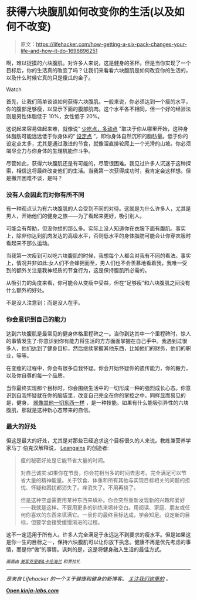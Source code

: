 # 获得六块腹肌如何改变你的生活(以及如何不改变)

> 原文：<https://lifehacker.com/how-getting-a-six-pack-changes-your-life-and-how-it-do-1696896251>

啊，难以捉摸的六块腹肌。对许多人来说，这是健身的圣杯。但是当你实现了一个目标后，你的生活真的改变了吗？让我们来看看六块腹肌是如何改变你的生活的，以及什么时候它真的只是傻瓜的金子。

Watch

首先，让我们简单谈谈如何获得六块腹肌。一般来说，你必须达到一个瘦的水平，你的腹部足够瘦，以显示下面的腹部肌肉。这个水平各不相同，但一个好的经验法则是男性体脂低于 10%，女性低于 20%。

这说起来容易做起来难，就像说“ [少吃点，多动点](https://lifehacker.com/why-eat-less-move-more-is-the-least-helpful-diet-adv-1686146359) ”取决于你从哪里开始，这种身体脂肪可能远远低于你身体的“ [设定点](http://wholehealthsource.blogspot.com/2009/12/body-fat-setpoint.html) ”，即你身体自然沉积的脂肪量。低于你的设定点太多，尤其是通过激进的节食，就像溜直排轮爬上一个光滑的山坡。你必须竭尽全力与你身体的生理机能作斗争。

尽管如此，获得六块腹肌还是有可能的，尽管很困难。我见过许多人沉迷于这种探索，相信这将最终改变他们的生活。当我第一次获得成功时，我肯定会这样想。但是撇开困难不谈，是吗？

### 没有人会因此而对你有所不同

有一种观点认为有六块腹肌的人会受到不同的对待。这就是为什么许多人，尤其是男人，开始他们的健身之旅——为了看起来更好，吸引别人。

可能会有帮助，但没你想的那么多。实际上没人知道你在衣服下面有腹肌。事实上，除非你达到肌肉发达的高级水平，否则低水平的身体脂肪可能会让你穿衣服时看起来不那么运动。

当我第一次瘦到可以吃六块腹肌的时候，我想每个人都会对我有不同的看法。事实上，情况并非如此:女人们不会蜂拥而至，男人们也不会羡慕地看着我，我唯一受到的额外关注是我神经质的节食行为，这是保持腹肌所必需的。

从吸引力的角度来看，你可能会从变瘦中受益，但在“足够瘦”和六块腹肌之间没有什么额外的好处。

不是没人注意到；而是没人在乎。

### **你会意识到自己的能力**

达到六块腹肌是最常见的健身体格里程碑之一。当你到达其中一个里程碑时，惊人的事情发生了:你意识到你有能力将生活的方方面面掌握在自己手中。我遇到过很多人，他们达到了健身目标，然后继续掌握其他东西，比如他们的财务，他们的职业，等等。

在变瘦的过程中，你会有很多自我怀疑。你会开始怀疑你的遗传能力，你的毅力，以及你自尊的每一个品质。

当你最终实现那个目标时，你会围绕生活中的一切形成一种的强烈成长心态。你意识到自我怀疑就在你的脑袋里，改变自己完全在你的掌控之中。同样显而易见的是，健身， [就像其他一切东西一样](https://lifehacker.com/fitness-is-a-skill-not-a-talent-heres-how-to-develop-1651281013) ，是一种技能。如果有什么能吸引异性的六块腹肌，那就是这种新心态带来的自信。

### **最大的好处**

但这是最大的好处，尤其是对那些已经追求这个目标很久的人来说。教练兼营养学家马丁·伯克汉解释说， [Leangains](http://leangains.com) 的创造者:

> 瘦的秘密好处是它能节省大量的时间。
> 
> 对自己诚实:如果你在节食，你会花相当多的时间去思考。完全满足可以节省大量的精神能量。关于饮食、体重和所有其他与实现目标相关的问题的担忧、怀疑和困扰都消失了。痒消失了。不用再挠了。
> 
> 但是这种空虚需要用某种东西来填补。你会突然重新发现新的兴趣和爱好——我就是这样。不要用更多的训练来填补空白。用阅读、家庭、朋友或任何你喜欢的东西来填满它。一旦你的最终目标达成，学会知足。设定新的目标，但要学会接受缓慢渐进的过程。

这不一定适用于所有人。许多人完全满足于永远达不到要求的瘦水平。但是如果这是你一生的目标之一，保持六块腹肌可以让你放下执念。健康不再是优先考虑的事情，而是你“做”的事情。讽刺的是，这是将健身融入生活的最佳方式。

<small>*画面由*</small> [<small>*美军*</small>](https://www.flickr.com/photos/soldiersmediacenter/)<small></small>*[<small>*克里斯&卡伦海兰*</small>](https://www.flickr.com/photos/frederickhomesforsale/) <small>*和*</small><small>*贾拉扎*</small>*

* * *

*[](http://vitals.lifehacker.com/)**是来自 Lifehacker 的一个关于健康和健身的新博客。* [*关注我们这里的*](https://twitter.com/VitalsLH) *。***

**[Open *kinja-labs.com*](http://kinja-labs.com/related-widget/?posts=5950484,1681379949,1521317096&title=Recommended%20stories)**